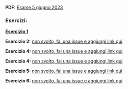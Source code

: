 
**PDF:** [Esame 5 giugno 2023](/Primo-Anno/Progettazione-di-Sistemi-Digitali/Esami/2023-06-05-A-MZ.pdf)

### Esercizi:
[**Esercizio 1**](https://github.com/Jaxkeeper/G-Zelda-git/issues/1)

**Esercizio 2:** [non svolto, fai una issue e aggiungi link qui](METTI-LINK-QUI)

**Esercizio 4:** [non svolto, fai una issue e aggiungi link qui](METTI-LINK-QUI)

**Esercizio 4:** [non svolto, fai una issue e aggiungi link qui](METTI-LINK-QUI)

**Esercizio 5:** [non svolto, fai una issue e aggiungi link qui](METTI-LINK-QUI)

**Esercizio 6:** [non svolto, fai una issue e aggiungi link qui](METTI-LINK-QUI)
